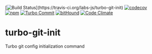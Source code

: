 [![Build Status](https://travis-ci.org/labs-js/turbo-git-init.svg?)](https://travis-ci.org/labs-js/turbo-git-init)
[![codecov](https://codecov.io/gh/labs-js/turbo-git-init/branch/develop/graph/badge.svg)](https://codecov.io/gh/labs-js/turbo-git-init)
[![npm](https://img.shields.io/npm/v/turbo-git-init.svg?style=flat)](https://www.npmjs.com/package/turbo-git-init)
[![Turbo Commit](https://img.shields.io/badge/Turbo_Commit-on-3DD1F2.svg)](https://github.com/labs-js/turbo-git/blob/master/CONVENTION.md)
[![bitHound](https://www.bithound.io/github/labs-js/turbo-git-init/badges/score.svg)](https://www.bithound.io/github/labs-js/turbo-git-init)
[![Code Climate](https://codeclimate.com/github/labs-js/turbo-commit/badges/gpa.svg)](https://codeclimate.com/github/labs-js/turbo-git-init)

# turbo-git-init

Turbo git config initialization command
